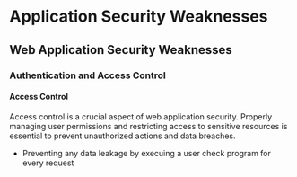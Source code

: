 # Application Security Weaknesses

## Web Application Security Weaknesses

### Authentication and Access Control

#### Access Control
Access control is a crucial aspect of web application security. Properly managing user permissions and restricting access to sensitive resources is essential to prevent unauthorized actions and data breaches.
- Preventing any data leakage by execuing a user check program for every request



